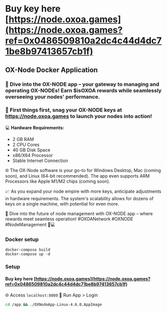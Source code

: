 # Buy key here [https://node.oxoa.games](https://node.oxoa.games?ref=0x0486509810a2dc4c44d4dc71be8b97413657cb1f)
## OX-Node Docker Application

### 🚀 Dive into the OX-NODE app – your gateway to managing and operating OX-NODEs! Earn $isOXOA rewards while seamlessly overseeing your nodes' performance.

### 🔑 First things first, snag your OX-NODE keys at https://node.oxoa.games to launch your nodes into action!

💻 **Hardware Requirements:**
- 2 GB RAM
- 2 CPU Cores
- 40 GB Disk Space
- x86/X64 Processor
- Stable Internet Connection

🌐 The OX-Node software is your go-to for Windows Desktop, Mac (coming soon), and Linux (64-bit recommended). The app even supports ARM Processors like Apple M1/M2 chips (coming soon).

📈 As you expand your node empire with more keys, anticipate adjustments in hardware requirements. The system's scalability allows for dozens of keys on a single machine, with potential for even more.

🔗 Dive into the future of node management with OX-NODE app – where rewards meet seamless operation! #OXOANetwork #OXNODE #NodeManagement 🚀💻

### Docker setup

```
docker-compose build
docker-compose up -d
```

### Setup

#### Buy key here [https://node.oxoa.games](https://node.oxoa.games?ref=0x0486509810a2dc4c44d4dc71be8b97413657cb1f)

🌐 Access  `localhost:8080`
🔗 Run App > Login 
```bash
cd /app && ./OXNodeApp-Linux-4.6.0.AppImage
```

